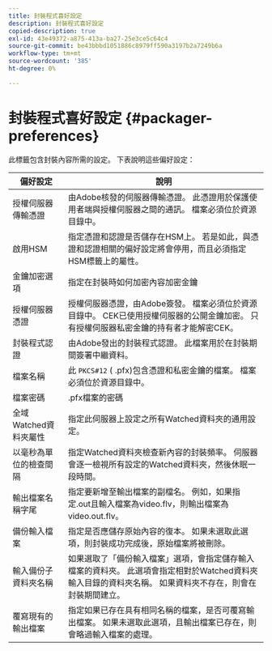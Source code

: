 ```yaml
---
title: 封裝程式喜好設定
description: 封裝程式喜好設定
copied-description: true
exl-id: 43e49372-a875-413a-ba27-25e3ce5c64c4
source-git-commit: be43bbbd1051886c8979ff590a3197b2a7249b6a
workflow-type: tm+mt
source-wordcount: '385'
ht-degree: 0%

---
```


# 封裝程式喜好設定 {#packager-preferences}

此標籤包含封裝內容所需的設定。 下表說明這些偏好設定：

| 偏好設定 | 說明 |
|--- |--- |
| 授權伺服器傳輸憑證 | 由Adobe核發的伺服器傳輸憑證。 此憑證用於保護使用者端與授權伺服器之間的通訊。 檔案必須位於資源目錄中。 |
| 啟用HSM | 指定憑證和認證是否儲存在HSM上。 若是如此，與憑證和認證相關的偏好設定將會停用，而且必須指定HSM標籤上的屬性。 |
| 金鑰加密選項 | 指定在封裝時如何加密內容加密金鑰 |
| 授權伺服器憑證 | 授權伺服器憑證，由Adobe簽發。 檔案必須位於資源目錄中。 CEK已使用授權伺服器的公開金鑰加密。 只有授權伺服器私密金鑰的持有者才能解密CEK。 |
| 封裝程式認證 | 由Adobe發出的封裝程式認證。 此檔案用於在封裝期間簽署中繼資料。 |
| 檔案名稱 | 此 `PKCS#12` ( .pfx)包含憑證和私密金鑰的檔案。 檔案必須位於資源目錄中。 |
| 檔案密碼 | .pfx檔案的密碼 |
| 全域Watched資料夾屬性 | 指定此伺服器上設定之所有Watched資料夾的通用設定。 |
| 以毫秒為單位的檢查間隔 | 指定Watched資料夾檢查新內容的封裝頻率。 伺服器會逐一檢視所有設定的Watched資料夾，然後休眠一段時間。 |
| 輸出檔案名稱字尾 | 指定要新增至輸出檔案的副檔名。 例如，如果指定.out且輸入檔案為video.flv，則輸出檔案為video.out.flv。 |
| 備份輸入檔案 | 指定是否應儲存原始內容的復本。 如果未選取此選項，則封裝成功完成後，原始檔案將被刪除。 |
| 輸入備份子資料夾名稱 | 如果選取了「備份輸入檔案」選項，會指定儲存輸入檔案的資料夾。 此選項會指定相對於Watched資料夾輸入目錄的資料夾名稱。 如果資料夾不存在，則會在封裝期間建立。 |
| 覆寫現有的輸出檔案 | 指定如果已存在具有相同名稱的檔案，是否可覆寫輸出檔案。 如果未選取此選項，且輸出檔案已存在，則會略過輸入檔案的處理。 |
